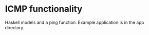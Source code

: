 # ICMP functionality

Haskell models and a ping function.
Example application is in the app directory.
